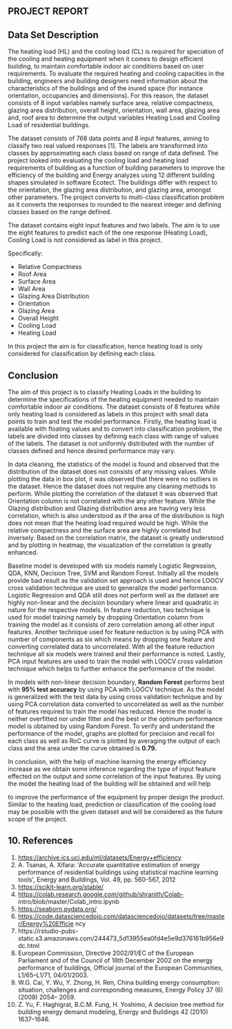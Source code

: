 ## PROJECT REPORT

## Data Set Description

The heating load (HL) and the cooling load (CL) is required for speciation of the cooling and
heating equipment when it comes to design efficient building, to maintain comfortable indoor air
conditions based on user requirements. To evaluate the required heating and cooling capacities in
the building, engineers and building designers need information about the characteristics of the
buildings and of the inured space (for instance orientation, occupancies and dimensions). For this
reason, the dataset consists of 8 input variables namely surface area, relative compactness, glazing
area distribution, overall height, orientation, wall area, glazing area and, roof area to determine the
output variables Heating Load and Cooling Load of residential buildings.

The dataset consists of 768 data points and 8 input features, aiming to classify two real valued
responses [1]. The labels are transformed into classes by approximating each class based on range
of data defined. The project looked into evaluating the cooling load and heating load requirements
of building as a function of building parameters to improve the efficiency of the building and
Energy analyzes using 12 different building shapes simulated in software Ecotect. The buildings
differ with respect to the orientation, the glazing area distribution, and glazing area, amongst other
parameters. The project converts to multi-class classification problem as it converts the responses
to rounded to the nearest integer and defining classes based on the range defined.

The dataset contains eight input features and two labels. The aim is to use the eight features to
predict each of the one response (Heating Load), Cooling Load is not considered as label in this
project.

Specifically:

- Relative Compactness
- Roof Area
- Surface Area
- Wall Area
- Glazing Area Distribution
- Orientation
- Glazing Area
- Overall Height
- Cooling Load
- Heating Load

In this project the aim is for classification, hence heating load is only considered for classification
by defining each class.


## Conclusion

The aim of this project is to classify Heating Loads in the building to determine the specifications
of the heating equipment needed to maintain comfortable indoor air conditions. The dataset
consists of 8 features while only heating load is considered as labels in this project with small data
points to train and test the model performance. Firstly, the heating load is available with floating
values and to convert into classification problem, the labels are divided into classes by defining
each class with range of values of the labels. The dataset is not uniformly distributed with the
number of classes defined and hence desired performance may vary.

In data cleaning, the statistics of the model is found and observed that the distribution of the dataset
does not consists of any missing values. While plotting the data in box plot, it was observed that
there were no outliers in the dataset. Hence the dataset does not require any cleaning methods to
perform. While plotting the correlation of the dataset it was observed that Orientation column is
not correlated with the any other feature. While the Glazing distribution and Glazing distribution
area are having very less correlation, which is also understood as if the area of the distribution is
high does not mean that the heating load required would be high. While the relative compactness
and the surface area are highly correlated but inversely. Based on the correlation matrix, the dataset
is greatly understood and by plotting in heatmap, the visualization of the correlation is greatly
enhanced.

Baseline model is developed with six models namely Logistic Regression, QDA, KNN, Decision
Tree, SVM and Random Forest. Initially all the models provide bad result as the validation set
approach is used and hence LOOCV cross validation technique are used to generalize the model
performance. Logistic Regression and QDA still does not perform well as the dataset are highly
non-linear and the decision boundary where linear and quadratic in nature for the respective
models. In feature reduction, two technique is used for model training namely by dropping
Orientation column from training the model as it consists of zero correlation among all other input
features. Another technique used for feature reduction is by using PCA with number of
components as six which means by dropping one feature and converting correlated data to
uncorrelated. With all the feature reduction technique all six models were trained and their
performance is noted. Lastly, PCA input features are used to train the model with LOOCV cross
validation technique which helps to further enhance the performance of the model.

In models with non-linear decision boundary, **Random Forest** performs best with **95% test
accuracy** by using PCA with LOOCV technique. As the model is generalized with the test data
by using cross validation technique and by using PCA correlation data converted to uncorrelated
as well as the number of features required to train the model has reduced. Hence the model is
neither overfitted nor under fitter and the best or the optimum performance model is obtained by
using Random Forest. To verify and understand the performance of the model, graphs are plotted
for precision and recall for each class as well as RoC curve is plotted by averaging the output of
each class and the area under the curve obtained is **0.79.**

In conclusion, with the help of machine learning the energy efficiency increase as we obtain some
inference regarding the type of input feature effected on the output and some correlation of the
input features. By using the model the heating load of the building will be obtained and will help


to improve the performance of the equipment by proper design the product. Similar to the heating
load, prediction or classification of the cooling load may be possible with the given dataset and
will be considered as the future scope of the project.

## 10. References

1. https://archive.ics.uci.edu/ml/datasets/Energy+efficiency
2. A. Tsanas, A. Xifara: 'Accurate quantitative estimation of energy performance of
    residential buildings using statistical machine learning tools', Energy and Buildings, Vol.
    49, pp. 560-567, 2012
3. https://scikit-learn.org/stable/
4. https://colab.research.google.com/github/shranith/Colab-
    intro/blob/master/Colab_intro.ipynb
5. https://seaborn.pydata.org/
6. https://code.datasciencedojo.com/datasciencedojo/datasets/tree/master/Energy%20Efficie
    ncy
7. https://rstudio-pubs-
    static.s3.amazonaws.com/244473_5d13955ea0fd4e5e9d376161b956e9dc.html
8. European Commission, Directive 2002/91/EC of the European Parliament and of the
    Council of 16th December 2002 on the energy performance of buildings, Official journal
    of the European Communities, L1/65–L1/71, 04/01/2003.
9. W.G. Cai, Y. Wu, Y. Zhong, H. Ren, China building energy consumption: situation,
    challenges and corresponding measures, Energy Policy 37 (6) (2009) 2054– 2059.
10. Z. Yu, F. Haghigrat, B.C.M. Fung, H. Yoshimo, A decision tree method for building energy
    demand modeling, Energy and Buildings 42 (2010) 1637–1646.
